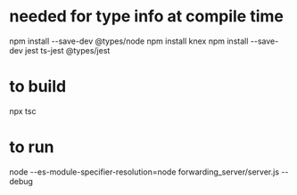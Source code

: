 # needed for type info at compile time

npm install --save-dev @types/node
npm install knex
npm install --save-dev jest ts-jest @types/jest

# to build
npx tsc

# to run
node --es-module-specifier-resolution=node forwarding_server/server.js --debug
